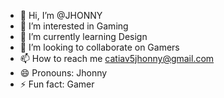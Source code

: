 - 👋 Hi, I’m @JHONNY
- 👀 I’m interested in Gaming
- 🌱 I’m currently learning Design 
- 💞️ I’m looking to collaborate on Gamers
- 📫 How to reach me catiav5jhonny@gmail.com
- 😄 Pronouns: Jhonny 
- ⚡ Fun fact: Gamer

<!---
JHONNYENGAGED/JHONNYENGAGED is a ✨ special ✨ repository because its `README.md` (this file) appears on your GitHub profile.
You can click the Preview link to take a look at your changes.
--->
